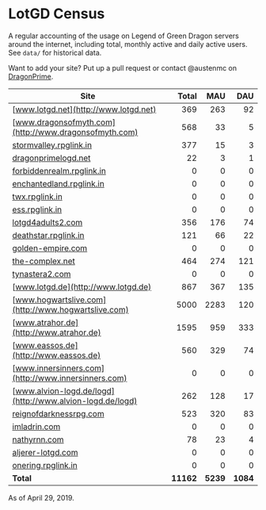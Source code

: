 # LotGD Census
A regular accounting of the usage on Legend of Green Dragon servers around the internet, including total, monthly active and daily active users. See `data/` for historical data.

Want to add your site? Put up a pull request or contact @austenmc on [DragonPrime](http://dragonprime.net).


Site | Total | MAU | DAU
--- | ---:| ---:| ---:
[www.lotgd.net](http://www.lotgd.net)|369|263|92
[www.dragonsofmyth.com](http://www.dragonsofmyth.com)|568|33|5
[stormvalley.rpglink.in](http://stormvalley.rpglink.in)|377|15|3
[dragonprimelogd.net](http://dragonprimelogd.net)|22|3|1
[forbiddenrealm.rpglink.in](http://forbiddenrealm.rpglink.in)|0|0|0
[enchantedland.rpglink.in](http://enchantedland.rpglink.in)|0|0|0
[twx.rpglink.in](http://twx.rpglink.in)|0|0|0
[ess.rpglink.in](http://ess.rpglink.in)|0|0|0
[lotgd4adults2.com](http://lotgd4adults2.com)|356|176|74
[deathstar.rpglink.in](http://deathstar.rpglink.in)|121|66|22
[golden-empire.com](http://golden-empire.com)|0|0|0
[the-complex.net](http://the-complex.net)|464|274|121
[tynastera2.com](http://tynastera2.com)|0|0|0
[www.lotgd.de](http://www.lotgd.de)|867|367|135
[www.hogwartslive.com](http://www.hogwartslive.com)|5000|2283|120
[www.atrahor.de](http://www.atrahor.de)|1595|959|333
[www.eassos.de](http://www.eassos.de)|560|329|74
[www.innersinners.com](http://www.innersinners.com)|0|0|0
[www.alvion-logd.de/logd](http://www.alvion-logd.de/logd)|262|128|17
[reignofdarknessrpg.com](http://reignofdarknessrpg.com)|523|320|83
[imladrin.com](http://imladrin.com)|0|0|0
[nathyrnn.com](http://nathyrnn.com)|78|23|4
[aljerer-lotgd.com](http://aljerer-lotgd.com)|0|0|0
[onering.rpglink.in](http://onering.rpglink.in)|0|0|0
**Total**|**11162**|**5239**|**1084**

As of April 29, 2019.
